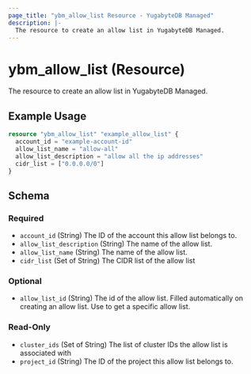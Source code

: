 ```yaml
---
page_title: "ybm_allow_list Resource - YugabyteDB Managed"
description: |-
  The resource to create an allow list in YugabyteDB Managed.
---
```


# ybm_allow_list (Resource)

The resource to create an allow list in YugabyteDB Managed.


## Example Usage

```terraform
resource "ybm_allow_list" "example_allow_list" {
  account_id = "example-account-id"
  allow_list_name = "allow-all"
  allow_list_description = "allow all the ip addresses"
  cidr_list = ["0.0.0.0/0"]  
}
```

<!-- schema generated by tfplugindocs -->
## Schema

### Required

- `account_id` (String) The ID of the account this allow list belongs to.
- `allow_list_description` (String) The name of the allow list.
- `allow_list_name` (String) The name of the allow list.
- `cidr_list` (Set of String) The CIDR list of the allow list

### Optional

- `allow_list_id` (String) The id of the allow list. Filled automatically on creating an allow list. Use to get a specific allow list.

### Read-Only

- `cluster_ids` (Set of String) The list of cluster IDs the allow list is associated with
- `project_id` (String) The ID of the project this allow list belongs to.
